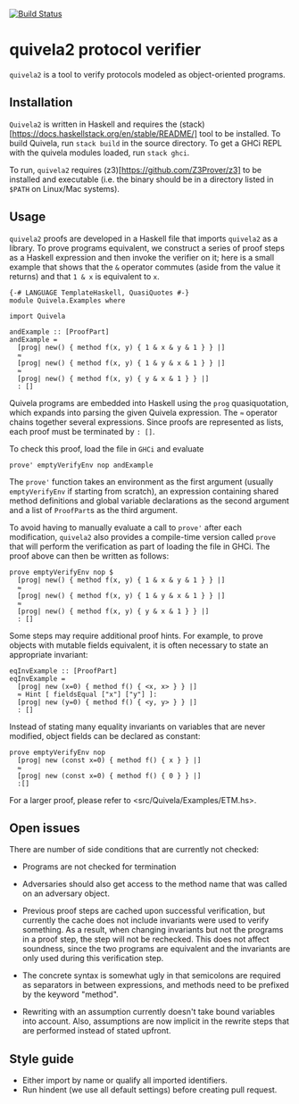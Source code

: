 [![Build Status](https://travis-ci.org/awslabs/quivela.svg?branch=master)](https://travis-ci.org/awslabs/quivela)

# quivela2 protocol verifier

`quivela2` is a tool to verify protocols modeled as object-oriented programs.

## Installation

`Quivela2` is written in Haskell and requires the
(stack)[https://docs.haskellstack.org/en/stable/README/] tool to be installed.
To build Quivela, run `stack build` in the source directory. To get a GHCi REPL
with the quivela modules loaded, run `stack ghci`.

To run, `quivela2` requires (z3)[https://github.com/Z3Prover/z3] to be installed
and executable (i.e. the binary should be in a directory listed in `$PATH` on
Linux/Mac systems).

## Usage

`quivela2` proofs are developed in a Haskell file that imports `quivela2` as a
library. To prove programs equivalent, we construct a series of proof steps as a
Haskell expression and then invoke the verifier on it; here is a small example
that shows that the `&` operator commutes (aside from the value it returns) and
that `1 & x` is equivalent to `x`.

```
{-# LANGUAGE TemplateHaskell, QuasiQuotes #-}
module Quivela.Examples where

import Quivela

andExample :: [ProofPart]
andExample =
  [prog| new() { method f(x, y) { 1 & x & y & 1 } } |]
  ≈
  [prog| new() { method f(x, y) { 1 & y & x & 1 } } |]
  ≈
  [prog| new() { method f(x, y) { y & x & 1 } } |]
  : []
```

Quivela programs are embedded into Haskell using the `prog` quasiquotation,
which expands into parsing the given Quivela expression. The `≈` operator chains
together several expressions. Since proofs are represented as lists, each proof
must be terminated by `: []`.

To check this proof, load the file in `GHCi` and evaluate

```prove' emptyVerifyEnv nop andExample```

The `prove'` function takes an environment as the first argument (usually 
`emptyVerifyEnv` if starting from scratch), an expression containing shared method definitions
and global variable declarations as the second argument and a list of `ProofPart`s
as the third argument.

To avoid having to manually evaluate a call to `prove'` after each modification,
`quivela2` also provides a compile-time version called `prove` that will perform
the verification as part of loading the file in GHCi. The proof above
can then be written as follows:

```
prove emptyVerifyEnv nop $
  [prog| new() { method f(x, y) { 1 & x & y & 1 } } |]
  ≈
  [prog| new() { method f(x, y) { 1 & y & x & 1 } } |]
  ≈
  [prog| new() { method f(x, y) { y & x & 1 } } |]
  : []
```

Some steps may require additional proof hints. For example, to prove objects
with mutable fields equivalent, it is often necessary to state an appropriate
invariant:

```
eqInvExample :: [ProofPart]
eqInvExample =
  [prog| new (x=0) { method f() { <x, x> } } |]
  ≈ Hint [ fieldsEqual ["x"] ["y"] ]:
  [prog| new (y=0) { method f() { <y, y> } } |]
  : []
```

Instead of stating many equality invariants on variables that are never
modified, object fields can be declared as constant:

```
prove emptyVerifyEnv nop
  [prog| new (const x=0) { method f() { x } } |]
  ≈
  [prog| new (const x=0) { method f() { 0 } } |]
  :[]
```

For a larger proof, please refer to <src/Quivela/Examples/ETM.hs>.

## Open issues
There are number of side conditions that are currently not checked:

- Programs are not checked for termination

- Adversaries should also get access to the method name that was called on
  an adversary object.

- Previous proof steps are cached upon successful verification, but currently
  the cache does not include invariants were used to verify something. As a
  result, when changing invariants but not the programs in a proof step, the
  step will not be rechecked. This does not affect soundness, since the two
  programs are equivalent and the invariants are only used during this
  verification step.

- The concrete syntax is somewhat ugly in that semicolons are required as
  separators in between expressions, and methods need to be prefixed by the
  keyword "method".

- Rewriting with an assumption currently doesn't take bound variables into
  account. Also, assumptions are now implicit in the rewrite steps that
  are performed instead of stated upfront.

## Style guide

- Either import by name or qualify all imported identifiers.
- Run hindent (we use all default settings) before creating pull request.
